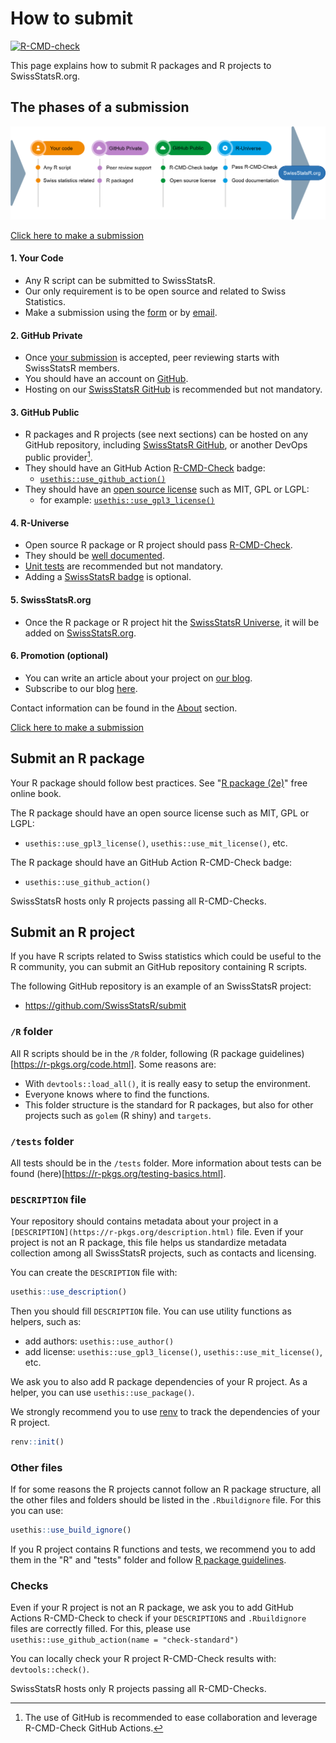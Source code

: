 
# How to submit

<!-- badges: start -->
[![R-CMD-check](https://github.com/SwissStatsR/submit/actions/workflows/R-CMD-check.yaml/badge.svg)](https://github.com/SwissStatsR/submit/actions/workflows/R-CMD-check.yaml)
<!-- badges: end -->

This page explains how to submit R packages and R projects to SwissStatsR.org.

## The phases of a submission

![](images/collaboration-workflow.png)

[Click here to make a submission](https://airtable.com/appTkja7O6oOv6zZ8/pagrVmrt4pUqqKLX6/form)

#### 1. Your Code

-   Any R script can be submitted to SwissStatsR.
-   Our only requirement is to be open source and related to Swiss Statistics.
-   Make a submission using the [form](https://airtable.com/appTkja7O6oOv6zZ8/pagrVmrt4pUqqKLX6/form) or by [email](https://swissstatsr.org/about.html).

#### 2. GitHub Private

-   Once [your submission](https://airtable.com/appTkja7O6oOv6zZ8/pagrVmrt4pUqqKLX6/form) is accepted, peer reviewing starts with SwissStatsR members.
-   You should have an account on [GitHub](https://github.com/).
-   Hosting on our [SwissStatsR GitHub](https://github.com/SwissStatsR) is recommended but not mandatory.

#### 3. GitHub Public

[^1]: The use of GitHub is recommended to ease collaboration and leverage R-CMD-Check GitHub Actions.

-   R packages and R projects (see next sections) can be hosted on any GitHub repository, including [SwissStatsR GitHub](https://github.com/SwissStatsR), or another DevOps public provider[^1].
-   They should have an GitHub Action [R-CMD-Check](https://r-pkgs.org/R-CMD-check.html) badge:
    -   [`usethis::use_github_action()`](https://usethis.r-lib.org/reference/github_actions.html)
-   They should have an [open source license](https://r-pkgs.org/license.html) such as MIT, GPL or LGPL:
    -   for example: [`usethis::use_gpl3_license()`](https://usethis.r-lib.org/reference/licenses.html)

#### 4. R-Universe

-   Open source R package or R project should pass [R-CMD-Check](https://r-pkgs.org/R-CMD-check.html).
-   They should be [well documented](https://r-pkgs.org/man.html).
-   [Unit tests](https://r-pkgs.org/testing-basics.html) are recommended but not mandatory.
-   Adding a [SwissStatsR badge](https://swissstatsr.r-universe.dev/badges) is optional.

#### 5. SwissStatsR.org

-   Once the R package or R project hit the [SwissStatsR Universe](https://swissstatsr.r-universe.dev/), it will be added on [SwissStatsR.org](https://swissstatsr.org/).

#### 6. Promotion (optional)

-   You can write an article about your project on [our blog](https://swissstatsr.substack.com/).
-   Subscribe to our blog [here](https://swissstatsr.substack.com/).

Contact information can be found in the [About](https://swissstatsr.org/about.html) section.

[Click here to make a submission](https://airtable.com/appTkja7O6oOv6zZ8/pagrVmrt4pUqqKLX6/form)

## Submit an R package

Your R package should follow best practices. See "[R package (2e)](https://r-pkgs.org/)" free online book.

The R package should have an open source license such as MIT, GPL or LGPL:

- `usethis::use_gpl3_license()`, `usethis::use_mit_license()`, etc. 

The R package should have an GitHub Action R-CMD-Check badge:

- `usethis::use_github_action()`

SwissStatsR hosts only R projects passing all R-CMD-Checks.

## Submit an R project

If you have R scripts related to Swiss statistics which could be useful to the 
R community, you can submit an GitHub repository containing R scripts.

The following GitHub repository is an example of an SwissStatsR project:

- https://github.com/SwissStatsR/submit

### `/R` folder

All R scripts should be in the `/R` folder, following (R package guidelines)[https://r-pkgs.org/code.html]. Some reasons are:

-	With `devtools::load_all()`, it is really easy to setup the environment.
-	Everyone knows where to find the functions.
- This folder structure is the standard for R packages, but also for other projects such as `golem` (R shiny) and `targets`.

### `/tests` folder

All tests should be in the `/tests` folder. More information about tests can be found (here)[https://r-pkgs.org/testing-basics.html].

### `DESCRIPTION` file

Your repository should contains metadata about your project in 
a `[DESCRIPTION](https://r-pkgs.org/description.html)` file. Even if your project 
is not an R package, this file helps us standardize metadata collection 
among all SwissStatsR projects, such as contacts and licensing.

You can create the `DESCRIPTION` file with:

``` r
usethis::use_description()
```

Then you should fill `DESCRIPTION` file. You can use utility functions as
helpers, such as:

- add authors: `usethis::use_author()`
- add license: `usethis::use_gpl3_license()`, `usethis::use_mit_license()`, etc.

We ask you to also add R package dependencies of your R project. As a
helper, you can use `usethis::use_package()`.

We strongly recommend you to use [renv](https://rstudio.github.io/renv/articles/renv.html) 
to track the dependencies of your R project.

``` r
renv::init()
```

### Other files

If for some reasons the R projects cannot follow an R package structure, all 
the other files and folders should be listed in the `.Rbuildignore` file. 
For this you can use:

``` r
usethis::use_build_ignore()
```

If you R project contains R functions and tests, we recommend you to add them in 
the "R" and "tests" folder and follow [R package guidelines](https://r-pkgs.org/code.html).

### Checks

Even if your R project is not an R package, we ask you to add GitHub Actions 
R-CMD-Check to check if your `DESCRIPTIONS` and `.Rbuildignore` files are
correctly filled. For this, please use `usethis::use_github_action(name = "check-standard")`

You can locally check your R project R-CMD-Check results with: `devtools::check()`.

SwissStatsR hosts only R projects passing all R-CMD-Checks.
